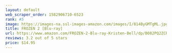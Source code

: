 ```yaml
---
layout: default 
﻿web_scraper_order: 1582906710-6523
rank: #5
image: https://images-na.ssl-images-amazon.com/images/I/814ByGMTgML.jpg
title: FROZEN 2 [Blu-ray]
url: https://www.amazon.com/FROZEN-2-Blu-ray-Kristen-Bell/dp/B082PQ2ZCR/ref=zg_mw_movies-tv_5?_encoding=UTF8&psc=1&refRID=0STWD1YRS3TMPPRB8GBJ
reviews: 3.2 out of 5 stars
price: $14.95 
---
```

